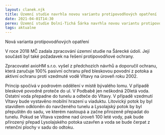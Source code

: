 ```yaml
---
layout: clanek.njk
title: Územní studie navrhla novou variantu protipovodňových opatření
date: 2021-04-01T14:30
perex: Územní studie Dolní-Tichá Šárka navrhla novou variantu protipovodňových opatření.
tags: aktualne
---
```


Nová varianta protipovodňových opatření
 
V roce 2018 MČ zadala zpracování územní studie na Šárecké údolí. Její součástí byl také požadavek na řešení protipovodňové ochrany. 

Zpracovatel axioHM s.r.o. vyšel z předchozích návrhů a doporučil ochranu, která zaručuje 100% pasivní ochranu před bleskovou povodní z potoka a aktivní ochranu proti vzedmuté vodě Vltavy na úroveň roku 2002. 

Princip spočívá v podrovém oddělení v místě bývalého lomu. V případě bleskové povodně proteče do ul. V Podbabě jen neškodná 20letá voda. Ostatní voda přepadne do tunelu a odteče do Vltavy. V případě vzedmutí Vltavy bude vystavěno mobilní hrazení u viaduktu. Litovický potok by byl stavidlem odkloněn do navrženého tunelu a Lysolajský potok by byl přepuštěn do sadu, ve kterém nastoupá a začne přirozeně přepadat do tunelu. Pokud se Vltava vzedme nad úroveň 100 leté vody, pak bude přirozený přepad Lysolajského potoka uzavřen a voda se bude čerpat z retenční plochy v sadu do odtoku. 
